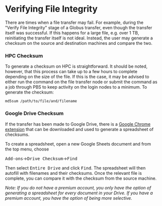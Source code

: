 # Verifying File Integrity

There are times when a file transfer may fail. For example, during the "Verify File Integrity" stage of a Globus transfer, even though the transfer itself was successful. If this happens for a large file, e.g. over 1 TB, reinitiating the transfer itself is not ideal. Instead, the user may generate a checksum on the source and destination machines and compare the two. 

### HPC Checksum

To generate a checksum on HPC is straightforward. It should be noted, however, that this process can take up to a few hours to complete depending on the size of the file. If this is the case, it may be advised to either run the command on the file transfer node or submit the command as a job through PBS to keep activity on the login nodes to a minimum. To generate the checksum:

```
md5sum /path/to/file/and/filename 
```

### Google Drive Checksum

If the transfer has been made to Google Drive, there is a [Google Chrome extension](https://chrome.google.com/webstore/detail/drive-checksum/gmkleokinbpmgpkpenljbobeffaobibk?hl=en-US) that can be downloaded and used to generate a spreadsheet of checksums.

To create a spreadsheet, open a new Google Sheets document and from the top menu, choose <p><kbd>Add-ons</kbd>&rarr;<kbd>Drive Checksum</kbd>&rarr;<kbd>Find</kbd><p> Then select <kbd>Entire Drive</kbd> and click <kbd>Find</kbd>. The spreadsheet will then autofill with filenames and their checksums. Once the relevant file is complete, you can compare it with the checksum from the source machine.

_Note: If you do not have a premium account, you only have the option of generating a spreadsheet for every document in your Drive. If you have a premium account, you have the option of being more selective._ 
